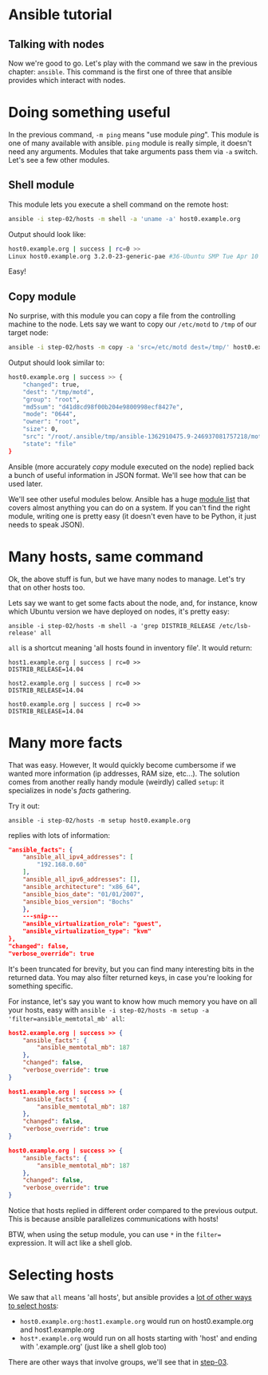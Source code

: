 Ansible tutorial
================

Talking with nodes
------------------

Now we're good to go. Let's play with the command we saw in the previous chapter:
`ansible`. This command is the first one of three that ansible provides which interact
with nodes.

# Doing something useful

In the previous command, `-m ping` means "use module _ping_". This module is
one of many available with ansible. `ping` module is really simple, it doesn't need any arguments.
Modules that take arguments pass them via `-a` switch. Let's see a few other modules.

## Shell module

This module lets you execute a shell command on the remote host:

```bash
ansible -i step-02/hosts -m shell -a 'uname -a' host0.example.org
```

Output should look like:

```bash
host0.example.org | success | rc=0 >>
Linux host0.example.org 3.2.0-23-generic-pae #36-Ubuntu SMP Tue Apr 10 22:19:09 UTC 2012 i686 i686 i386 GNU/Linux
```

Easy!

## Copy module

No surprise, with this module you can copy a file from the controlling machine to
the node. Lets say we want to copy our `/etc/motd` to `/tmp` of our target node:

```bash
ansible -i step-02/hosts -m copy -a 'src=/etc/motd dest=/tmp/' host0.example.org
```

Output should look similar to:

```bash
host0.example.org | success >> {
    "changed": true,
    "dest": "/tmp/motd",
    "group": "root",
    "md5sum": "d41d8cd98f00b204e9800998ecf8427e",
    "mode": "0644",
    "owner": "root",
    "size": 0,
    "src": "/root/.ansible/tmp/ansible-1362910475.9-246937081757218/motd",
    "state": "file"
}
```

Ansible (more accurately _copy_ module executed on the node) replied back a bunch of
useful information in JSON format. We'll see how that can be used later.

We'll see other useful modules below. Ansible has a huge
[module list](http://docs.ansible.com/list_of_all_modules.html) that covers almost anything you
can do on a system. If you can't find the right module, writing one is pretty
easy (it doesn't even have to be Python, it just needs to speak JSON).

# Many hosts, same command

Ok, the above stuff is fun, but we have many nodes to manage. Let's try that on
other hosts too.

Lets say we want to get some facts about the node, and, for instance,
know which Ubuntu version we have deployed on nodes, it's pretty easy:

    ansible -i step-02/hosts -m shell -a 'grep DISTRIB_RELEASE /etc/lsb-release' all

`all` is a shortcut meaning 'all hosts found in inventory file'. It would
return:

    host1.example.org | success | rc=0 >>
    DISTRIB_RELEASE=14.04

    host2.example.org | success | rc=0 >>
    DISTRIB_RELEASE=14.04

    host0.example.org | success | rc=0 >>
    DISTRIB_RELEASE=14.04

# Many more facts

That was easy. However, It would quickly become cumbersome if we
wanted more information (ip addresses, RAM size, etc...). The solution
comes from another really handy module (weirdly) called `setup`: it
specializes in node's _facts_ gathering.

Try it out:

    ansible -i step-02/hosts -m setup host0.example.org

replies with lots of information:

```json
"ansible_facts": {
    "ansible_all_ipv4_addresses": [
        "192.168.0.60"
    ],
    "ansible_all_ipv6_addresses": [],
    "ansible_architecture": "x86_64",
    "ansible_bios_date": "01/01/2007",
    "ansible_bios_version": "Bochs"
    },
    ---snip---
    "ansible_virtualization_role": "guest",
    "ansible_virtualization_type": "kvm"
},
"changed": false,
"verbose_override": true
```

It's been truncated for brevity, but you can find many interesting bits in the returned
data. You may also filter returned keys, in case you're looking for something specific.

For instance, let's say you want to know how much memory you have on all your hosts,
easy with `ansible -i step-02/hosts -m setup -a 'filter=ansible_memtotal_mb' all`:

```json
host2.example.org | success >> {
    "ansible_facts": {
        "ansible_memtotal_mb": 187
    },
    "changed": false,
    "verbose_override": true
}

host1.example.org | success >> {
    "ansible_facts": {
        "ansible_memtotal_mb": 187
    },
    "changed": false,
    "verbose_override": true
}

host0.example.org | success >> {
    "ansible_facts": {
        "ansible_memtotal_mb": 187
    },
    "changed": false,
    "verbose_override": true
}
```

Notice that hosts replied in different order compared to the previous output. This
is because ansible parallelizes communications with hosts!

BTW, when using the setup module, you can use `*` in the `filter=` expression.
It will act like a shell glob.

# Selecting hosts

We saw that `all` means 'all hosts', but ansible provides a
[lot of other ways to select hosts](http://docs.ansible.com/intro_patterns.html):

- `host0.example.org:host1.example.org` would run on host0.example.org and
  host1.example.org
- `host*.example.org` would run on all hosts starting with 'host' and ending with
'.example.org' (just like a shell glob too)

There are other ways that involve groups, we'll see that in
[step-03](https://github.com/leucos/ansible-tuto/tree/master/step-03).


